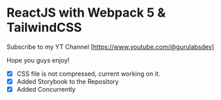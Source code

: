 # ReactJS with Webpack 5 & TailwindCSS

Subscribe to my YT Channel [https://www.youtube.com/@gurulabsdev]

Hope you guys enjoy!

- [x] CSS file is not compressed, current working on it.
- [x] Added Storybook to the Repository
- [x] Added Concurrently
